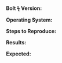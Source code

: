 **Bolt ϟ Version:**



**Operating System:**



**Steps to Reproduce:**



**Results:**



**Expected:**
